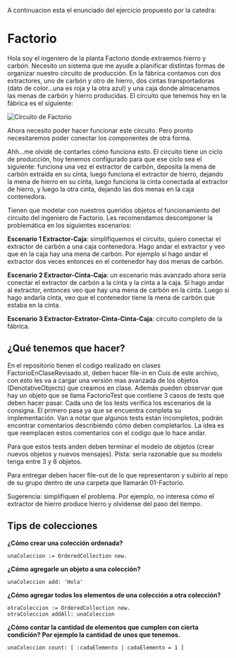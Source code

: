 A continuacion esta el enunciado del ejercicio propuesto por la catedra:
# Factorio

Hola soy el ingeniero de la planta Factorio donde extraemos hierro y carbón. Necesito un sistema que me ayude a planificar distintas formas de organizar nuestro circuito de producción. En la fábrica contamos con dos extractores, uno de carbón y otro de hierro, dos cintas transportadoras (dato de color…una es roja y la otra azul) y una caja donde almacenamos las menas de carbón y hierro producidas. El circuito que tenemos hoy en la fábrica es el siguiente:

![Circuito de Factorio](https://github.com/algoritmos-iii/ejercicios-2020-2c/blob/main/01-Factorio/Circuito.png)

Ahora necesito poder hacer funcionar este circuito. Pero pronto necesitaremos poder conectar los componentes de otra forma.

Ahh...me olvidé de contarles cómo funciona esto. El circuito tiene un ciclo de producción, hoy tenemos configurado para que ese ciclo sea el siguiente: funciona una vez el extractor de carbón, deposita la mena de carbón extraída en su cinta, luego funciona el extractor de hierro, dejando la mena de hierro en su cinta, luego funciona la cinta conectada al extractor de hierro, y luego la otra cinta, dejando las dos menas en la caja contenedora.

Tienen que modelar con nuestros queridos objetos el funcionamiento del circuito del ingeniero de Factorio. Les recomendamos descomponer la problemática en los siguientes escenarios:

**Escenario 1 Extractor-Caja**: simplifiquemos el circuito, quiero conectar el extractor de carbón a una caja contenedora. Hago andar el extractor y veo que en la caja hay una mena de carbón. Por ejemplo si hago andar el extractor dos veces entonces en el contenedor hay dos menas de carbón.

**Escenario 2 Extractor-Cinta-Caja**: un escenario más avanzado ahora sería conectar el extractor de carbón a la cinta y la cinta a la caja. Si hago andar al extractor, entonces veo que hay una mena de carbón en la cinta. Luego si hago andarla cinta, veo que el contenedor tiene la mena de carbón que estaba en la cinta.

**Escenario 3 Extractor-Extrator-Cinta-Cinta-Caja**: circuito completo de la fábrica.

## ¿Qué tenemos que hacer?
En el repositorio tienen el codigo realizado en clases FactorioEnClaseRevisado.st, deben hacer file-in en Cuis de este archivo, con esto les va a cargar una versión mas avanzada de los objetos (DenotativeObjects) que creamos en clase. Además pueden observar que hay un objeto que se llama FactorioTest que contiene 3 casos de tests que deben hacer pasar. Cada uno de los tests verifica los escenarios de la consigna. El primero pasa ya que se encuentra completa su implementación. Van a notar que algunos tests están incompletos, podrán encontrar comentarios describiendo cómo deben completarlos. La idea es que reemplacen estos comentarios con el codigo que lo hace andar.

Para que estos tests anden deben terminar el modelo de objetos (crear nuevos objetos y nuevos mensajes). Pista: seria razonable que su modelo tenga entre 3 y 8 objetos.

Para entregar deben hacer file-out de lo que representaron y subirlo al repo de su grupo dentro de una carpeta que llamarán 01-Factorio.

Sugerencia: simplifiquen el problema. Por ejemplo, no interesa cómo el extractor de hierro produce hierro y olvidense del paso del tiempo. 

## Tips de colecciones

**¿Cómo crear una colección ordenada?**

```smalltalk
unaColeccion := OrderedCollection new.
```

**¿Cómo agregarle un objeto a una colección?**

```smalltalk
unaColeccion add: 'Hola'
```

**¿Cómo agregar todos los elementos de una colección a otra colección?**

```smalltalk
otraColeccion := OrderedCollection new.
otraColeccion addAll: unaColeccion
```

**¿Cómo contar la cantidad de elementos que cumplen con cierta condición? Por ejemplo la cantidad de unos que tenemos.**

```smalltalk
unaColeccion count: [ :cadaElemento | cadaElemento = 1 ]
```
